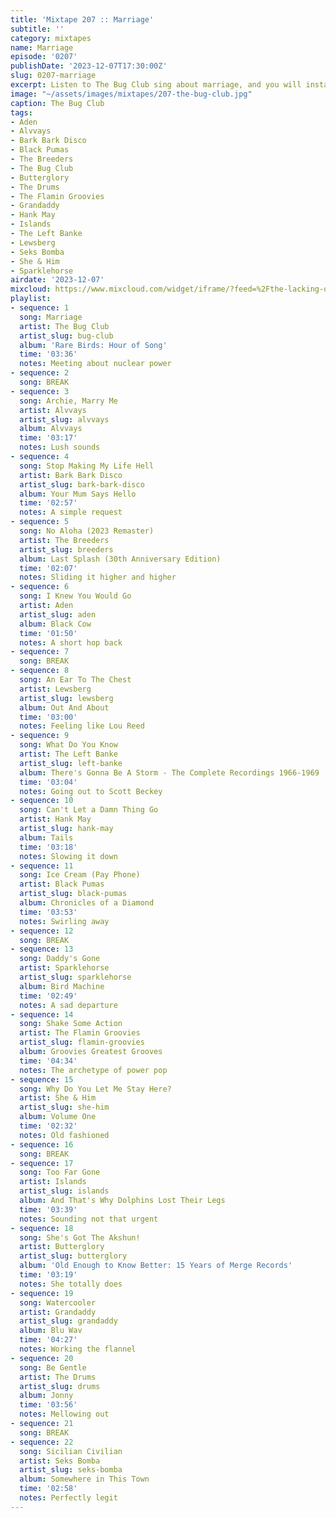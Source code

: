 ```yaml
---
title: 'Mixtape 207 :: Marriage'
subtitle: ''
category: mixtapes
name: Marriage
episode: '0207'
publishDate: '2023-12-07T17:30:00Z'
slug: 0207-marriage
excerpt: Listen to The Bug Club sing about marriage, and you will instantly know marriage.
image: "~/assets/images/mixtapes/207-the-bug-club.jpg"
caption: The Bug Club
tags:
- Aden
- Alvvays
- Bark Bark Disco
- Black Pumas
- The Breeders
- The Bug Club
- Butterglory
- The Drums
- The Flamin Groovies
- Grandaddy
- Hank May
- Islands
- The Left Banke
- Lewsberg
- Seks Bomba
- She & Him
- Sparklehorse
airdate: '2023-12-07'
mixcloud: https://www.mixcloud.com/widget/iframe/?feed=%2Fthe-lacking-org%2Fvs44az-207-marriage%2F&hide_artwork=1&hide_cover=1
playlist:
- sequence: 1
  song: Marriage
  artist: The Bug Club
  artist_slug: bug-club
  album: 'Rare Birds: Hour of Song'
  time: '03:36'
  notes: Meeting about nuclear power
- sequence: 2
  song: BREAK
- sequence: 3
  song: Archie, Marry Me
  artist: Alvvays
  artist_slug: alvvays
  album: Alvvays
  time: '03:17'
  notes: Lush sounds
- sequence: 4
  song: Stop Making My Life Hell
  artist: Bark Bark Disco
  artist_slug: bark-bark-disco
  album: Your Mum Says Hello
  time: '02:57'
  notes: A simple request
- sequence: 5
  song: No Aloha (2023 Remaster)
  artist: The Breeders
  artist_slug: breeders
  album: Last Splash (30th Anniversary Edition)
  time: '02:07'
  notes: Sliding it higher and higher
- sequence: 6
  song: I Knew You Would Go
  artist: Aden
  artist_slug: aden
  album: Black Cow
  time: '01:50'
  notes: A short hop back
- sequence: 7
  song: BREAK
- sequence: 8
  song: An Ear To The Chest
  artist: Lewsberg
  artist_slug: lewsberg
  album: Out And About
  time: '03:00'
  notes: Feeling like Lou Reed
- sequence: 9
  song: What Do You Know
  artist: The Left Banke
  artist_slug: left-banke
  album: There's Gonna Be A Storm - The Complete Recordings 1966-1969
  time: '03:04'
  notes: Going out to Scott Beckey
- sequence: 10
  song: Can't Let a Damn Thing Go
  artist: Hank May
  artist_slug: hank-may
  album: Tails
  time: '03:18'
  notes: Slowing it down
- sequence: 11
  song: Ice Cream (Pay Phone)
  artist: Black Pumas
  artist_slug: black-pumas
  album: Chronicles of a Diamond
  time: '03:53'
  notes: Swirling away
- sequence: 12
  song: BREAK
- sequence: 13
  song: Daddy's Gone
  artist: Sparklehorse
  artist_slug: sparklehorse
  album: Bird Machine
  time: '02:49'
  notes: A sad departure
- sequence: 14
  song: Shake Some Action
  artist: The Flamin Groovies
  artist_slug: flamin-groovies
  album: Groovies Greatest Grooves
  time: '04:34'
  notes: The archetype of power pop
- sequence: 15
  song: Why Do You Let Me Stay Here?
  artist: She & Him
  artist_slug: she-him
  album: Volume One
  time: '02:32'
  notes: Old fashioned
- sequence: 16
  song: BREAK
- sequence: 17
  song: Too Far Gone
  artist: Islands
  artist_slug: islands
  album: And That's Why Dolphins Lost Their Legs
  time: '03:39'
  notes: Sounding not that urgent
- sequence: 18
  song: She's Got The Akshun!
  artist: Butterglory
  artist_slug: butterglory
  album: 'Old Enough to Know Better: 15 Years of Merge Records'
  time: '03:19'
  notes: She totally does
- sequence: 19
  song: Watercooler
  artist: Grandaddy
  artist_slug: grandaddy
  album: Blu Wav
  time: '04:27'
  notes: Working the flannel
- sequence: 20
  song: Be Gentle
  artist: The Drums
  artist_slug: drums
  album: Jonny
  time: '03:56'
  notes: Mellowing out
- sequence: 21
  song: BREAK
- sequence: 22
  song: Sicilian Civilian
  artist: Seks Bomba
  artist_slug: seks-bomba
  album: Somewhere in This Town
  time: '02:58'
  notes: Perfectly legit
---
```


